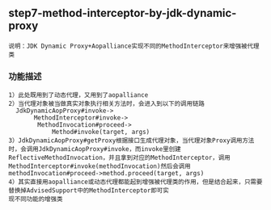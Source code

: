 ## step7-method-interceptor-by-jdk-dynamic-proxy
    说明：JDK Dynamic Proxy+Aopalliance实现不同的MethodInterceptor来增强被代理类
### 功能描述
    1）此处既用到了动态代理，又用到了aopalliance
    2）当代理对象被当做真实对象执行相关方法时，会进入到以下的调用链路
      JdkDynamicAopProxy#invoke->
	       MethodInterceptor#invoke->
		    MethodInvocation#proceed->
			    Method#invoke(target, args)
    3）JdkDynamicAopProxy#getProxy根据接口生成代理对象，当代理对象Proxy调用方法时，会调用JdkDynamicAopProxy#invoke，而invoke里创建
    ReflectiveMethodInvocation，并且拿到对应的MethodInterceptor，调用MethodInterceptor#invoke(methodInvocation)然后会调用
    methodInvocation#proceed->method.proceed(target, args)
    4）其实直接用aopalliance或动态代理都能起到增强被代理类的作用，但是结合起来，只需要替换掉AdvisedSupport中的MethodInterceptor即可实
    现不同功能的增强类